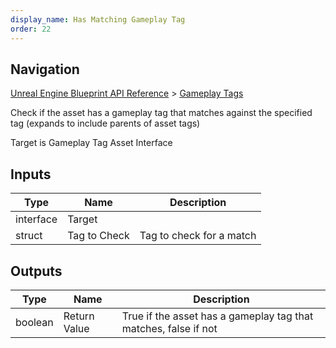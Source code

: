 ```yaml
---
display_name: Has Matching Gameplay Tag
order: 22
---
```

## Navigation

[Unreal Engine Blueprint API Reference](https://dev.epicgames.com/documentation/en-us/unreal-engine/BlueprintAPI) > [Gameplay Tags](https://dev.epicgames.com/documentation/en-us/unreal-engine/BlueprintAPI/GameplayTags)

Check if the asset has a gameplay tag that matches against the specified tag (expands to include parents of asset tags)

Target is Gameplay Tag Asset Interface

## Inputs

| Type | Name | Description |
| --- | --- | --- |
| interface | Target |  |
| struct | Tag to Check | Tag to check for a match |

## Outputs

| Type | Name | Description |
| --- | --- | --- |
| boolean | Return Value | True if the asset has a gameplay tag that matches, false if not |
